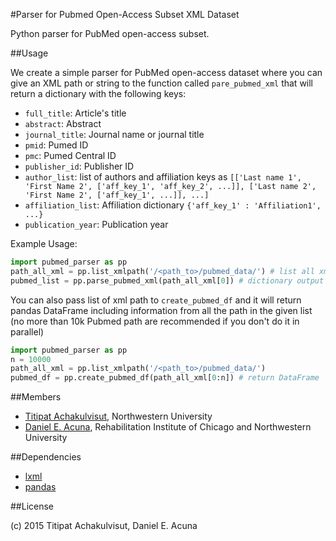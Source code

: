 #Parser for Pubmed Open-Access Subset XML Dataset

Python parser for PubMed open-access subset.


##Usage

We create a simple parser for PubMed open-access dataset where you can give 
an XML path or string to the function called `pare_pubmed_xml` that will return
a dictionary with the following keys:

 - `full_title`: Article's title 
 - `abstract`: Abstract
 - `journal_title`: Journal name or journal title
 - `pmid`: Pumed ID
 - `pmc`: Pumed Central ID
 - `publisher_id`: Publisher ID
 - `author_list`: list of authors and affiliation keys as `[['Last name 1', 'First Name 2', ['aff_key_1', 'aff_key_2', ...]],
['Last name 2', 'First Name 2', ['aff_key_1', ...]], ...]`
 - `affiliation_list`: Affiliation dictionary `{'aff_key_1' : 'Affiliation1', ...}`
 - `publication_year`: Publication year

Example Usage:

```python
import pubmed_parser as pp
path_all_xml = pp.list_xmlpath('/<path_to>/pubmed_data/') # list all xml path under directory
pubmed_list = pp.parse_pubmed_xml(path_all_xml[0]) # dictionary output
```

You can also pass list of xml path to `create_pubmed_df` and it will return pandas DataFrame
including information from all the path in the given list (no more than 10k Pubmed path are recommended if you 
don't do it in parallel)

```python
import pubmed_parser as pp
n = 10000
path_all_xml = pp.list_xmlpath('/<path_to>/pubmed_data/')
pubmed_df = pp.create_pubmed_df(path_all_xml[0:n]) # return DataFrame
```


##Members

- [Titipat Achakulvisut](http://titipata.github.io), Northwestern University
- [Daniel E. Acuna](http://scienceofscience.org/about), Rehabilitation Institute of Chicago and Northwestern University


##Dependencies

- [lxml](http://lxml.de/)
- [pandas](https://github.com/pydata/pandas)


##License

(c) 2015 Titipat Achakulvisut, Daniel E. Acuna
